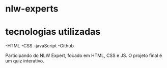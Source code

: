 # nlw-experts

# tecnologias utilizadas 

-HTML
-CSS
-javaScript
-Github

Participando do NLW Expert, focado em HTML, CSS e JS. O projeto final é um quiz interativo.
